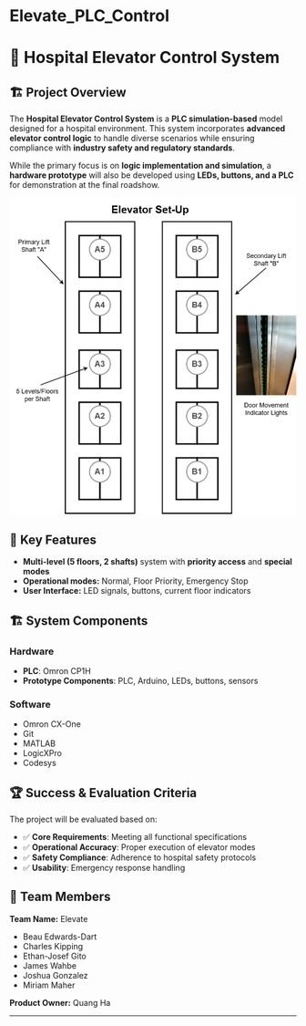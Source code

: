 # Elevate_PLC_Control

# 🚀 Hospital Elevator Control System

## 🏗️ Project Overview
The **Hospital Elevator Control System** is a **PLC simulation-based** model designed for a hospital environment. This system incorporates **advanced elevator control logic** to handle diverse scenarios while ensuring compliance with **industry safety and regulatory standards**. 

While the primary focus is on **logic implementation and simulation**, a **hardware prototype** will also be developed using **LEDs, buttons, and a PLC** for demonstration at the final roadshow.

![Alt Text](./assets/ElevatorConceptDesigns-ElevatorSetup.png)

## 📌 Key Features
- **Multi-level (5 floors, 2 shafts)** system with **priority access** and **special modes**
- **Operational modes:** Normal, Floor Priority, Emergency Stop
- **User Interface:** LED signals, buttons, current floor indicators

## 🏗️ System Components
### **Hardware**
- **PLC**: Omron CP1H
- **Prototype Components**: PLC, Arduino, LEDs, buttons, sensors

### **Software**
- Omron CX-One
- Git
- MATLAB
- LogicXPro
- Codesys


## 🏆 Success & Evaluation Criteria
The project will be evaluated based on:
- ✅ **Core Requirements**: Meeting all functional specifications
- ✅ **Operational Accuracy**: Proper execution of elevator modes
- ✅ **Safety Compliance**: Adherence to hospital safety protocols
- ✅ **Usability**: Emergency response handling


## 📢 Team Members
**Team Name:** Elevate  
- Beau Edwards-Dart  
- Charles Kipping  
- Ethan-Josef Gito  
- James Wahbe  
- Joshua Gonzalez  
- Miriam Maher  

**Product Owner:** Quang Ha  

---